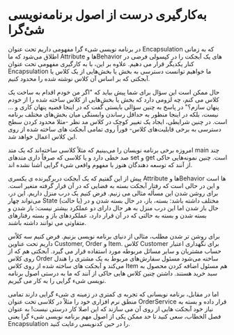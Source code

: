 # به‌کارگیری درست از اصول برنامه‌نویسی شیٔ‌گرا

در برنامه نویسی شیء گرا مفهومی داریم تحت عنوان Encapsulation که به زمانی اطلاق می‌شود که ما Attribute ها وBehavior های یک آبجکت را در کپسولی فرضی در کنار یکدیگر قرار می دهیم. علاوه بر این، با به کارگیری مفهومی تحت عنوان Encapsulation ما خواهیم توانست دسترسی به بخش یا بخش‌هایی از یک کلاس یا آبجکتی که بر اساس آن کلاس نوشته شده را محدود کنیم.

حال ممکن است این سؤال برای شما پیش بیاید که "اگر من خودم اقدام به ساخت یک کلاس می کنم، چه لزومی دارد که بخش یا بخش‌هایی از کلاس ساخته شده را از خودم پنهان سازم؟" در پاسخ به چنین سؤالی بایستی گفت که در اینجا قضیه پنهان کاری و … نیست، بلکه در اینجا منظور به حداقل رساندن وابستگی میان بخش‌های مختلف برنامه است. در چنین شرایطی، ایجاد یک تغییر کوچک در کلاس مد نظر -مثلا محدود کردن سطح دسترسی به برخی قابلیت‌های کلاس- فوراً روی تمامی آبجکت های ساخته شده از روی این کلاس اعمال خواهد شد. 

امروزه برخی برنامه نویسان را می‌بینیم که مثلاً کلاسی ساخته‌اند که یک متد main چند صد خطی دارد و یا کلاسی که صرفاً داری متدهای set و get است. چنین نمونه‌هایی حاکی از آنند که توسعه دهندگان هنوز با مفهوم واقعی شیء گرایی آشنا نشده اند.

پیش از این گفتیم که یک آبجکت دربرگیرنده ی یکسری Attribute ها وBehavior ها است و این در حالی است که رفتار آبجکت بسته به فضایی که در آن قرار گرفته متغیر است. برای روشن شدن این مسأله مثالی می زنیم. فرض کنیم یک درب منزل داریم. این در، می‌تواند چهار State (یا حالت) مختلف داشته باشد: بسته، باز، در حال بسته شدن و در حال باز شدن اما این درب منزل به هر حال دارای دو عملکرد بیشتر نیست: باز شدن و بسته شدن و بسته به حالتی که در آن قرار دارد، عملکردهای باز و بسته رفتارهای متفاوتی می توانند داشته باشند.

برای روشن تر شدن مطلب، مثالی از دنیای برنامه نویسی بزنیم. فرض کنیم سه کلاًس داریم تحت عناوین Customer, Order و Item. کلاس Customer برای نگهداری اعتبار حساب مشتریان و سایر مسائل مربوطه مورد استفاده قرار می گیرد. آبجکتی هم که از روی کلاس Order ساخته می‌شود مسئول سفارش‌های مربوط به یک مشتری را هندل می‌کند و آبجکت های ساخته شده از روی کلاس Item هم مسئول اضافه کردن محصول به سبد خرید هستند. داشتن چنین کلاس هایی حاکی از آنند که ما به درستی اصول برنامه نویسی شیء گرایی را به کار می گیریم.

اما در مقابل، برنامه نویسانی که تجربه ی کمتری در زمینه ی شیء گرایی دارند تمامی منطق نرم افزاری خود را مثلاً در کلاسی تحت عنوان OrderService قرار داده و بسته به نیاز خود آبجکت هایی از روی آن می سازند که این اصلا کار درستی نیست! به عنوان فصل الخطاب، سعی کنید تا حد ممکن یکی از  اصول مهم برنامه نویسی شیء گرا یعنی Encapsulation را در حین کدنویسی رعایت کنید.

